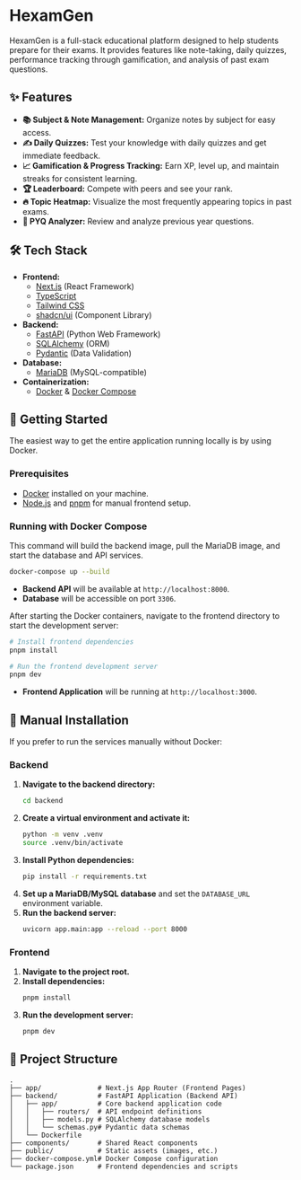 # HexamGen

HexamGen is a full-stack educational platform designed to help students prepare for their exams. It provides features like note-taking, daily quizzes, performance tracking through gamification, and analysis of past exam questions.

## ✨ Features

- **📚 Subject & Note Management:** Organize notes by subject for easy access.
- **✍️ Daily Quizzes:** Test your knowledge with daily quizzes and get immediate feedback.
- **📈 Gamification & Progress Tracking:** Earn XP, level up, and maintain streaks for consistent learning.
- **🏆 Leaderboard:** Compete with peers and see your rank.
- **🔥 Topic Heatmap:** Visualize the most frequently appearing topics in past exams.
- **📜 PYQ Analyzer:** Review and analyze previous year questions.

## 🛠️ Tech Stack

- **Frontend:**
  - [Next.js](https://nextjs.org/) (React Framework)
  - [TypeScript](https://www.typescriptlang.org/)
  - [Tailwind CSS](https://tailwindcss.com/)
  - [shadcn/ui](https://ui.shadcn.com/) (Component Library)
- **Backend:**
  - [FastAPI](https://fastapi.tiangolo.com/) (Python Web Framework)
  - [SQLAlchemy](https://www.sqlalchemy.org/) (ORM)
  - [Pydantic](https://pydantic-docs.helpmanual.io/) (Data Validation)
- **Database:**
  - [MariaDB](https://mariadb.org/) (MySQL-compatible)
- **Containerization:**
  - [Docker](https://www.docker.com/) & [Docker Compose](https://docs.docker.com/compose/)

## 🚀 Getting Started

The easiest way to get the entire application running locally is by using Docker.

### Prerequisites

- [Docker](https://docs.docker.com/get-docker/) installed on your machine.
- [Node.js](https://nodejs.org/) and [pnpm](https://pnpm.io/installation) for manual frontend setup.

### Running with Docker Compose

This command will build the backend image, pull the MariaDB image, and start the database and API services.

```bash
docker-compose up --build
```

- **Backend API** will be available at `http://localhost:8000`.
- **Database** will be accessible on port `3306`.

After starting the Docker containers, navigate to the frontend directory to start the development server:

```bash
# Install frontend dependencies
pnpm install

# Run the frontend development server
pnpm dev
```

- **Frontend Application** will be running at `http://localhost:3000`.

## 🔧 Manual Installation

If you prefer to run the services manually without Docker:

### Backend

1.  **Navigate to the backend directory:**
    ```bash
    cd backend
    ```
2.  **Create a virtual environment and activate it:**
    ```bash
    python -m venv .venv
    source .venv/bin/activate
    ```
3.  **Install Python dependencies:**
    ```bash
    pip install -r requirements.txt
    ```
4.  **Set up a MariaDB/MySQL database** and set the `DATABASE_URL` environment variable.
5.  **Run the backend server:**
    ```bash
    uvicorn app.main:app --reload --port 8000
    ```

### Frontend

1.  **Navigate to the project root.**
2.  **Install dependencies:**
    ```bash
    pnpm install
    ```
3.  **Run the development server:**
    ```bash
    pnpm dev
    ```

## 📂 Project Structure

```
.
├── app/              # Next.js App Router (Frontend Pages)
├── backend/          # FastAPI Application (Backend API)
│   ├── app/          # Core backend application code
│   │   ├── routers/  # API endpoint definitions
│   │   ├── models.py # SQLAlchemy database models
│   │   └── schemas.py# Pydantic data schemas
│   └── Dockerfile
├── components/       # Shared React components
├── public/           # Static assets (images, etc.)
├── docker-compose.yml# Docker Compose configuration
└── package.json      # Frontend dependencies and scripts
```